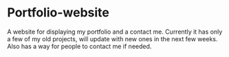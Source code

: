 # Portfolio-website
A website for displaying my portfolio and a contact me.
Currently it has only a few of my old projects, will update with new ones in the next few weeks.
Also has a way for people to contact me if needed.
